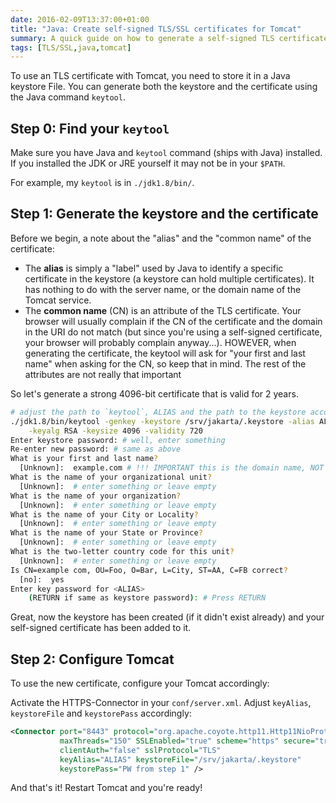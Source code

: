 ```yaml
---
date: 2016-02-09T13:37:00+01:00
title: "Java: Create self-signed TLS/SSL certificates for Tomcat"
summary: A quick guide on how to generate a self-signed TLS certificate using the Java keytool and how to configure it in Tomcat.
tags: [TLS/SSL,java,tomcat]
---
```


To use an TLS certificate with Tomcat, you need to store it in a Java keystore File. You can generate both the keystore and the certificate using the Java command `keytool`.


## Step 0: Find your `keytool`

Make sure you have Java and `keytool` command (ships with Java) installed. If you installed the JDK or JRE yourself it may not be in your `$PATH`.

For example, my `keytool` is in `./jdk1.8/bin/`.

## Step 1: Generate the keystore and the certificate

Before we begin, a note about the "alias" and the "common name" of the certificate:

- The **alias** is simply a "label" used by Java to identify a specific certificate in the keystore (a keystore can hold multiple certificates). It has nothing to do with the server name, or the domain name of the Tomcat service.
- The **common name** (CN) is an attribute of the TLS certificate. Your browser will usually complain if the CN of the certificate and the domain in the URI do not match (but since you're using a self-signed certificate, your browser will probably complain anyway...). HOWEVER, when generating the certificate, the keytool will ask for "your first and last name" when asking for the CN, so keep that in mind. The rest of the attributes are not really that important

So let's generate a strong 4096-bit certificate that is valid for 2 years.

```sh
# adjust the path to `keytool`, ALIAS and the path to the keystore accordingly
./jdk1.8/bin/keytool -genkey -keystore /srv/jakarta/.keystore -alias ALIAS \
    -keyalg RSA -keysize 4096 -validity 720
Enter keystore password: # well, enter something
Re-enter new password: # same as above
What is your first and last name?
  [Unknown]:  example.com # !!! IMPORTANT this is the domain name, NOT YOUR name
What is the name of your organizational unit?
  [Unknown]:  # enter something or leave empty
What is the name of your organization?
  [Unknown]:  # enter something or leave empty
What is the name of your City or Locality?
  [Unknown]:  # enter something or leave empty
What is the name of your State or Province?
  [Unknown]:  # enter something or leave empty
What is the two-letter country code for this unit?
  [Unknown]:  # enter something or leave empty
Is CN=example com, OU=Foo, O=Bar, L=City, ST=AA, C=FB correct?
  [no]:  yes
Enter key password for <ALIAS>
    (RETURN if same as keystore password): # Press RETURN
```

Great, now the keystore has been created (if it didn't exist already) and your self-signed certificate has been added to it.

## Step 2: Configure Tomcat

To use the new certificate, configure your Tomcat accordingly:

Activate the HTTPS-Connector in your `conf/server.xml`. Adjust `keyAlias`, `keystoreFile` and `keystorePass` accordingly:

```xml
<Connector port="8443" protocol="org.apache.coyote.http11.Http11NioProtocol"
           maxThreads="150" SSLEnabled="true" scheme="https" secure="true"
           clientAuth="false" sslProtocol="TLS"
           keyAlias="ALIAS" keystoreFile="/srv/jakarta/.keystore"
           keystorePass="PW from step 1" />
```

And that's it! Restart Tomcat and you're ready!
